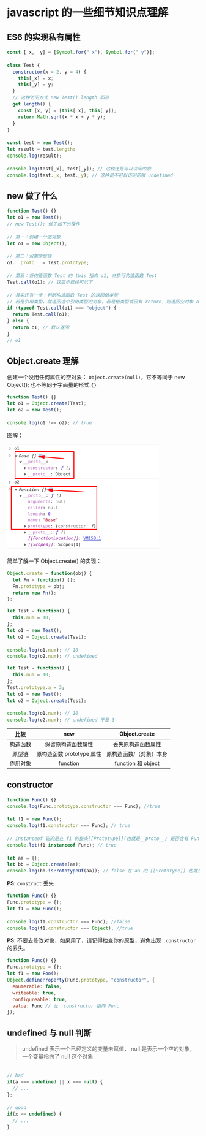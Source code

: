 # javascript 的一些细节知识点理解

## ES6 的实现私有属性

```javascript
const [_x, _y] = [Symbol.for("_x"), Symbol.for("_y")];

class Test {
  constructor(x = 2, y = 4) {
    this[_x] = x;
    this[_y] = y;
  }
  // 这种访问方式 new Test().length 即可
  get length() {
    const [x, y] = [this[_x], this[_y]];
    return Math.sqrt(x * x + y * y);
  }
}

const test = new Test();
let result = test.length;
console.log(result);

console.log(test[_x], test[_y]); // 这种还是可以访问的哦
console.log(test._x, test._y); // 这种是不可以访问的哦 undefined
```

## new 做了什么

```javascript
function Test() {}
let o1 = new Test();
// new Test(); 做了如下的操作

// 第一：创建一个空对象
let o1 = new Object();

// 第二：设置原型链
o1.__proto__ = Test.prototype;

// 第三：将构造函数 Test 的 this 指向 o1, 并执行构造函数 Test
Test.call(o1); // 这三步已经可以了

// 其实还有一步：判断构造函数 Test 的返回值类型
// 若是引用类型，就返回这个引用类型的对象。若是值类型或没有 return，则返回空对象 o1。
if (typeof Test.call(o1) === "object") {
  return Test.call(o1);
} else {
  return o1; // 默认返回
}
// o1
```

## Object.create 理解

创建一个没用任何属性的空对象： `Object.create(null)`，它不等同于 new Object(); 也不等同于字面量的形式 `{}`

```javascript
function Test() {}
let o1 = Object.create(Test);
let o2 = new Test();

console.log(o1 !== o2); // true
```

图解：

![Object.create() 与 new 的区别](<Object.create()与new的区别.png> "Object.create() 与 new 的区别")

简单了解一下 Object.create() 的实现：

```javascript
Object.create = function(obj) {
  let Fn = function() {};
  Fn.prototype = obj;
  return new Fn();
};
```

```javascript
let Test = function() {
  this.num = 10;
};
let o1 = new Test();
let o2 = Object.create(Test);

console.log(o1.num); // 10
console.log(o2.num); // undefined
```

```javascript
let Test = function() {
  this.num = 10;
};
Test.prototype.a = 3;
let o1 = new Test();
let o2 = Object.create(Test);

console.log(o1.num); // 10
console.log(o2.num); // undefined 不是 3
```

|   比较   |            new            |      Object.create      |
| :------: | :-----------------------: | :---------------------: |
| 构造函数 |    保留原构造函数属性     |   丢失原构造函数属性    |
|  原型链  | 原构造函数 prototype 属性 | 原构造函数/（对象）本身 |
| 作用对象 |         function          |   function 和 object    |

## constructor

```javascript
function Func() {}
console.log(Func.prototype.constructor === Func); //true

let f1 = new Func();
console.log(f1.constructor === Func); // true

// instanceof 说的是在 f1 的整条[[Prototype]](也就是__proto__) 是否含有 Func.prototype 对象。
console.lot(f1 instanceof Func); // true

let aa = {};
let bb = Object.create(aa);
console.log(bb.isPrototypeOf(aa)); // false 在 aa 的 [[Prototype]] 也就是 __proto__ 上是否出现过 bb
```

**PS**: `construct` 丢失

```javascript
function Func() {}
Func.prototype = {};
let f1 = new Func();

console.log(f1.constructor === Func); //false
console.log(f1.constructor === Object); //true
```

**PS**: 不要去修改对象，如果用了，请记得检查你的原型，避免出现 `.constructor` 的丢失。

```javascript
function Func() {}
Func.prototype = {};
let f1 = new Foo();
Object.defineProperty(Func.prototype, "constructor", {
  enumerable: false,
  writeable: true,
  configureable: true,
  value: Func // 让 .constructor 指向 Func
});
```

## undefined 与 null 判断

> undefined 表示一个已经定义的变量未赋值， null 是表示一个空的对象，一个变量指向了 null 这个对象

```javascript

// bad
if(a === undefined || x === null) {
  // ...
};

// good
if(x == undefined) {
  // ...
}

```
